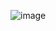 
![image](https://user-images.githubusercontent.com/122120678/224680397-88f84a2f-6319-49cf-900f-42abdf83489c.png)
